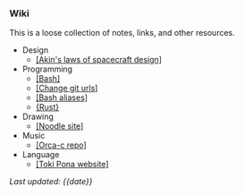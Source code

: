### Wiki

This is a loose collection of notes, links, and other resources.

- Design
	- [[Akin's laws of spacecraft design]](https://spacecraft.ssl.umd.edu/akins_laws.html)
- Programming
	- [[Bash]](https://devhints.io/bash)
	- [[Change git urls]](https://help.github.jp/enterprise/2.11/user/articles/changing-a-remote-s-url/)
	- [[Bash aliases]](https://linuxize.com/post/how-to-create-bash-aliases/)
	- [{Rust}](learning_rust.html)
- Drawing
	- [[Noodle site]](https://hundredrabbits.github.io/Noodle)
- Music
	- [[Orca-c repo]](https://github.com/hundredrabbits/Orca-c)
- Language
	- [[Toki Pona website]](https://tokipona.org/)

*Last updated: {{date}}*
